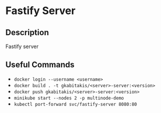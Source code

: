 # Fastify Server

## Description

Fastify server

## Useful Commands

- `docker login --username <username>`
- `docker build . -t gkabitakis/<server>-server:<version>`
- `docker push gkabitakis/<server>-server:<version>`
- `minikube start --nodes 2 -p multinode-demo`
- `kubectl port-forward svc/fastify-server 8080:80`